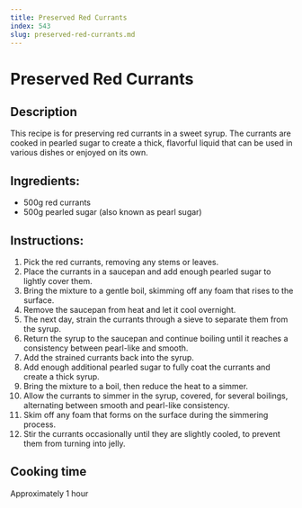 ```yaml
---
title: Preserved Red Currants
index: 543
slug: preserved-red-currants.md
---
```


# Preserved Red Currants

## Description
This recipe is for preserving red currants in a sweet syrup. The currants are cooked in pearled sugar to create a thick, flavorful liquid that can be used in various dishes or enjoyed on its own.

## Ingredients:
- 500g red currants
- 500g pearled sugar (also known as pearl sugar)

## Instructions:
1. Pick the red currants, removing any stems or leaves.
2. Place the currants in a saucepan and add enough pearled sugar to lightly cover them.
3. Bring the mixture to a gentle boil, skimming off any foam that rises to the surface.
4. Remove the saucepan from heat and let it cool overnight.
5. The next day, strain the currants through a sieve to separate them from the syrup.
6. Return the syrup to the saucepan and continue boiling until it reaches a consistency between pearl-like and smooth.
7. Add the strained currants back into the syrup.
8. Add enough additional pearled sugar to fully coat the currants and create a thick syrup.
9. Bring the mixture to a boil, then reduce the heat to a simmer.
10. Allow the currants to simmer in the syrup, covered, for several boilings, alternating between smooth and pearl-like consistency.
11. Skim off any foam that forms on the surface during the simmering process.
12. Stir the currants occasionally until they are slightly cooled, to prevent them from turning into jelly.

## Cooking time
Approximately 1 hour